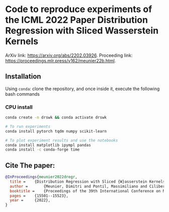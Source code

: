 # Code to reproduce experiments of the ICML 2022 Paper Distribution Regression with Sliced Wasserstein Kernels

ArXiv link: https://arxiv.org/abs/2202.03926. Proceeding link: https://proceedings.mlr.press/v162/meunier22b.html.

## Installation

Using `conda`: clone the repository, and once inside it,
execute the following bash commands

### CPU install

```bash
conda create -n drswk && conda activate drswk

# To run experiments
conda install pytorch tqdm numpy scikit-learn

# To plot experiment results and use the notebooks
conda install matplotlib ipympl pandas
conda install -c conda-forge time
```

## Cite The paper:

```bibtex
@InProceedings{meunier2022dregr,
  title = 	 {Distribution Regression with Sliced {W}asserstein Kernels},
  author =       {Meunier, Dimitri and Pontil, Massimiliano and Ciliberto, Carlo},
  booktitle = 	 {Proceedings of the 39th International Conference on Machine Learning},
  pages = 	 {15501--15523},
  year = 	 {2022},
}
```
